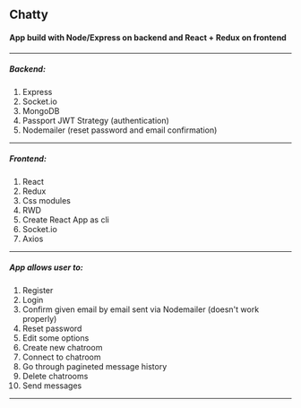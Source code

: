 ## Chatty

#### App build with Node/Express on backend and React + Redux on frontend
---
##### Backend: 
1. Express
2. Socket.io
3. MongoDB
4. Passport JWT Strategy (authentication)
5. Nodemailer (reset password and email confirmation)
---
##### Frontend:
1. React
2. Redux
3. Css modules
4. RWD
5. Create React App as cli
6. Socket.io
7. Axios
---
##### App allows user to: 
1. Register
2. Login
3. Confirm given email by email sent via Nodemailer (doesn't work properly)
4. Reset password
5. Edit some options
6. Create new chatroom
7. Connect to chatroom
8. Go through pagineted message history
9. Delete chatrooms
10. Send messages
---
